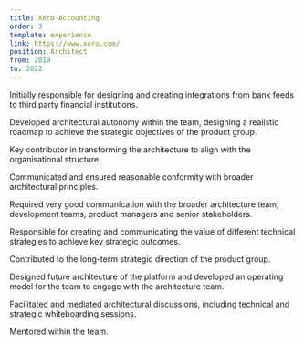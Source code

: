 ```yaml
---
title: Xero Accounting
order: 3
template: experience
link: https://www.xero.com/
position: Architect
from: 2019
to: 2022
---
```


Initially responsible for designing and creating integrations from bank feeds to third party financial institutions.

Developed architectural autonomy within the team, designing a realistic roadmap to achieve the strategic objectives of the product group.

Key contributor in transforming the architecture to align with the organisational structure.

Communicated and ensured reasonable conformity with broader architectural principles.

Required very good communication with the broader architecture team, development teams, product managers and senior stakeholders.

Responsible for creating and communicating the value of different technical strategies to achieve key strategic outcomes.

Contributed to the long-term strategic direction of the product group.

Designed future architecture of the platform and developed an operating model for the team to engage with the architecture team.

Facilitated and mediated architectural discussions, including technical and strategic whiteboarding sessions.

Mentored within the team.
